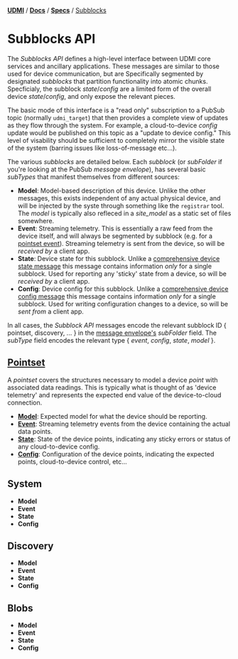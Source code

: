 [**UDMI**](../../) / [**Docs**](../) / [**Specs**](./) / [Subblocks](#)

# Subblocks API

The _Subblocks API_ defines a high-level interface between UDMI core services and ancillary
applications. These messages are similar to those used for device communication, but are
Specifically segmented by designated _subblocks_ that partition functionality into atomic
chunks. Specficialy, the subblock _state_/_config_ are a limited form of the overall
device _state_/_config_, and only expose the relevant pieces.

The basic mode of this interface is a "read only" subscription to a PubSub topic (normally
`udmi_target`) that then provides a complete view of updates as they flow through the system.
For example, a cloud-to-device _config_ update would be published on this topic as a "update
to device config." This level of visability should be sufficient to completely mirror the
visible state of the system (barring issues like loss-of-message etc...).

The various _subblocks_ are detailed below. Each _subblock_ (or _subFolder_ if you're looking
at the PubSub _message envelope_), has several basic _subTypes_ that manifest themselves from
different sources:

* **Model**: Model-based description of this device. Unlike the other messages, this exists
  independent of any actual physical device, and will be injected by the syste through something
  like the `registrar` tool. The _model_ is typically also refleced in a _site\_model_ as a
  static set of files somewhere.
* **Event**: Streaming telemetry. This is essentially a raw feed from the device itself,
  and will always be segmented by subblock (e.g. for a
  [pointset event](../../tests/event_pointset.tests/example.json)). Streaming telemetry
  is sent from the device, so will be _received by_ a client app.
* **State**: Device state for this subblock. Unlike a
  [comprehensive device state message](../../tests/state.tests/example.json)
  this message contains information _only_ for a single subblock. Used for reporting any 'sticky'
  state from a device, so will be _received by_ a client app.
* **Config**: Device config for this subblock. Unlike a
  [comprehensive device config message](../../tests/config.tests/example.json)
  this message contains information _only_ for a single subblock. Used for writing configuration
  changes to a device, so will be _sent from_ a client app.

In all cases, the _Subblock API_ messages encode the relevant subblock ID { pointset, discovery, ... }
in the [message envelope's](../../tests/envelope.tests/example.json) _subFolder_ field.
The _subType_ field encodes the relevant type { _event_, _config_, _state_, _model_ }.

## [Pointset](../messages/pointset.md)

A _pointset_ covers the structures necessary to model a device _point_ with associated data readings.
This is typically what is thought of as 'device telemetry' and represents the expected end value of
the device-to-cloud connection.

* [**Model**](../../tests/model_pointset.tests/example.json): Expected model for what the device should
  be reporting.
* [**Event**](../../tests/event_pointset.tests/example.json): Streaming telemetry events from the device
  containing the actual data points.
* [**State**](../../tests/state_pointset.tests/example.json): State of the device points, indicating any
  sticky errors or status of any cloud-to-device config.
* [**Config**](../../tests/config_pointset.tests/example.json): Configuration of the device points,
  indicating the expected points, cloud-to-device control, etc...

## System

* **Model**
* **Event**
* **State**
* **Config**

## Discovery

* **Model**
* **Event**
* **State**
* **Config**

## Blobs

* **Model**
* **Event**
* **State**
* **Config**

